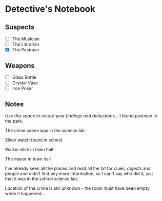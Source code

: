 
# Detective's Notebook

## Suspects
- [ ] The Musician
- [ ] The Librarian
- [X] The Postman

## Weapons
- [ ] Glass Bottle
- [ ] Crystal Vase
- [ ] Iron Poker

## Notes
*Use this space to record your findings and deductions...*
I found postman in the park. 

The crime scene was in the science lab 

Silver watch found in school

Walkin stick in town hall 

The mayor in town hall

I've already seen all the places and read all the txt for clues, objects and people and didn't find any more information, so I can't say who did it, just that it was in the school science lab.

Location of the crime is still unknown - the room must have been empty when it happened...
